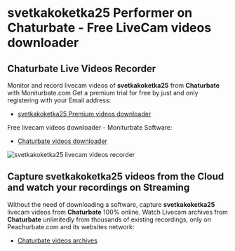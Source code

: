 # svetkakoketka25 Performer on Chaturbate - Free LiveCam videos downloader

## Chaturbate Live Videos Recorder

Monitor and record livecam videos of **svetkakoketka25** from **Chaturbate** with Moniturbate.com
Get a premium trial for free by just and only registering with your Email address:
* [svetkakoketka25 Premium videos downloader](https://moniturbate.com/request-demo-licence-key.html)

Free livecam videos downloader - Moniturbate Software:
* [Chaturbate videos downloader](https://moniturbate.com/moniturbate-download-software.html)

![svetkakoketka25 livecam videos recorder](https://peachurnet.com/templates/moniturbate-software.png)


## Capture svetkakoketka25 videos from the Cloud and watch your recordings on Streaming

Without the need of downloading a software, capture **svetkakoketka25** livecam videos from **Chaturbate** 100% online.
Watch Livecam archives from **Chaturbate** unlimitedly from thousands of existing recordings, only on Peachurbate.com and its websites network:
* [Chaturbate videos archives](https://peachurnet.com/)